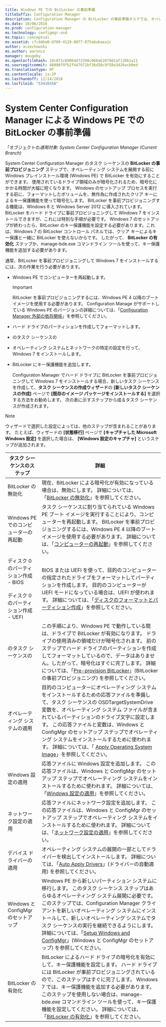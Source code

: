 ```yaml
---
title: Windows PE での BitLocker の事前準備
titleSuffix: Configuration Manager
description: Configuration Manager の BitLocker の事前準備タスクでは、オペレーティング システムを展開する前に Windows プレインストール環境で BitLocker を有効にします。
ms.date: 10/06/2016
ms.prod: configuration-manager
ms.technology: configmgr-osd
ms.topic: conceptual
ms.assetid: c7c94ba0-d709-4129-8077-075a8abaea1c
author: aczechowski
ms.author: aaroncz
manager: dougeby
ms.openlocfilehash: 10c072c89064472398c068a62079d1af120b1a11
ms.sourcegitcommit: 48098f9fb2f447672bf36d50c9f58a3d26acb9ed
ms.translationtype: HT
ms.contentlocale: ja-JP
ms.lasthandoff: 12/14/2018
ms.locfileid: "53416556"
---
```

# <a name="preprovision-bitlocker-in-windows-pe-with-system-center-configuration-manager"></a>System Center Configuration Manager による Windows PE での BitLocker の事前準備

「オブジェクトの*適用対象: System Center Configuration Manager (Current Branch)*

System Center Configuration Manager のタスク シーケンスの **BitLocker の事前プロビジョニング** ステップで、オペレーティング システムを展開する前に Windows プレインストール環境 (Windows PE) で BitLocker を有効にすることができます。 使用されているドライブ領域のみが暗号化されるため、暗号化にかかる時間が大幅に短くなります。 Windows のセットアップ プロセスを実行する前に、フォーマットしたボリュームを、無作為に作成されたクリア キーによるキー保護機能を使って暗号化します。 BitLocker を事前プロビジョニングする機能は、Windows 8 と Windows Server 2012 に導入されています。 BitLocker をハード ドライブに事前プロビジョニングして Windows 7 をインストールできますが、これには特別な手順が必要です。 Windows 7 のセットアップが終わったら、BitLocker のキー保護機能を設定する必要があります。これは、Windows 7 の BitLocker コントロール パネルでは、クリア キーによるキー保護と一緒に BitLocker を使えないからです。 したがって、 **BitLocker の有効化** ステップか、manage-bde.exe コマンドライン ツールを使って、キー保護機能を追加する必要があります。  

 通常、BitLocker を事前プロビジョニングして Windows 7 をインストールするには、次の作業を行う必要があります。  

- Windows PE でコンピューターを再起動します。  

  > [!IMPORTANT]  
  >  BitLocker を事前プロビジョニングするには、Windows PE 4 以降のブート イメージを使用する必要があります。 Configuration Manage がサポートしている Windows PE のバージョンの詳細については、「[Configuration Manager 外部の依存関係](../plan-design/infrastructure-requirements-for-operating-system-deployment.md#BKMK_ExternalDependencies)」を参照してください。  

- ハード ドライブのパーティションを作成してフォーマットします。  

- のタスク シーケンスの  

- オペレーティング システムとネットワークの特定の設定を行って、Windows 7 をインストールします。  

- BitLocker にキー保護機能を追加します。  

  Configuration Manager でハード ドライブに BitLocker を事前プロビジョニングして Windows 7 をインストールする場合、新しいタスク シーケンスを作成して、**タスク シーケンスの作成ウィザード**の **[新しいタスク シーケンスの作成]** ページで **[既存のイメージ パッケージをインストールする]** を選択する方法をお勧めします。 次の表に示すステップから成るタスク シーケンスが作成されます。  

> [!NOTE]  
>  ウィザードで選択した設定によっては、他のステップが含まれることがあります。 たとえば、ウィザードの **[状態移行]** ページで **[キャプチャした Microsoft Windows 設定]** を選択した場合は、 **[Windows 設定のキャプチャ]** というステップが追加されます。  

|タスク シーケンスのステップ|詳細|  
|------------------------|-------------|  
|BitLocker の無効化|現在、BitLocker による暗号化が有効になっている場合は、無効にします。 詳細については、「[BitLocker の無効化](../understand/task-sequence-steps.md#BKMK_DisableBitLocker)」を参照してください。|  
|Windows PE でのコンピューターの再起動|タスク シーケンスに割り当てられている Windows PE ブート イメージを実行することにより、コンピューターを再起動します。 BitLocker を事前プロビジョニングするには、Windows PE 4 以降のブート イメージを使用する必要があります。 詳細については、「[コンピューターの再起動](../understand/task-sequence-steps.md#BKMK_RestartComputer)」を参照してください。|  
|ディスク 0 のパーティション作成 - BIOS<br /><br /> ディスク 0 のパーティション作成 - UEFI|BIOS または UEFI を使って、目的のコンピューターの指定されたドライブをフォーマットしてパーティションを作成します。 目的のコンピューターが UEFI モードになっている場合は、UEFI が使われます。 詳細については、「[ディスクのフォーマットとパーティション作成](../understand/task-sequence-steps.md#BKMK_FormatandPartitionDisk)」を参照してください。|  
|のタスク シーケンスの|この手順により、Windows PE で動作している間は、ドライブで BitLocker が有効になります。 ドライブの使用済みの領域だけが暗号化されます。 前のステップでハード ドライブのパーティションを作成してフォーマットしているので、データはありません。したがって、暗号化はすぐに完了します。 詳細については、「[Pre-provision BitLocker](../understand/task-sequence-steps.md#BKMK_PreProvisionBitLocker)」(BitLocker の事前プロビジョニング) を参照してください。|  
|オペレーティング システムの適用|目的のコンピューターにオペレーティング システムをインストールするための応答ファイルを準備して、タスク シーケンスの OSDTargetSystemDrive 変数を、オペレーティング システム ファイルが含まれているパーティションのドライブ文字に設定します。 この応答ファイルと変数は、Windows と ConfigMgr のセットアップ ステップでオペレーティング システムをインストールするために使われます。 詳細については、「 [Apply Operating System Image](../understand/task-sequence-steps.md#BKMK_ApplyOperatingSystemImage)」を参照してください。|  
|Windows 設定の適用|応答ファイルに Windows 設定を追加します。 この応答ファイルは、Windows と ConfigMgr のセットアップ ステップでオペレーティング システムをインストールするために使われます。 詳細については、「[Windows 設定の適用](../understand/task-sequence-steps.md#BKMK_ApplyWindowsSettings)」を参照してください。|  
|ネットワーク設定の適用|応答ファイルにネットワーク設定を追加します。 この応答ファイルは、Windows と ConfigMgr のセットアップ ステップでオペレーティング システムをインストールするために使われます。 詳細については、「[ネットワーク設定の適用](../understand/task-sequence-steps.md#BKMK_ApplyNetworkSettings)」を参照してください。|  
|デバイス ドライバーの適用|オペレーティング システムの展開の一部としてドライバーを検出してインストールします。 詳細については、「[Auto Apply Drivers](../understand/task-sequence-steps.md#BKMK_AutoApplyDrivers)」(ドライバーの自動適用) を参照してください。|  
|Windows と ConfigMgr のセットアップ|Windows PE から新しいパーティション システムに移行します。 このタスク シーケンス ステップはあらゆるオペレーティング システム展開に必要です。 このステップでは、Configuration Manager クライアントを新しいオペレーティング システムにインストールして、新しいオペレーティング システムでタスク シーケンスの実行を継続できるようにします。 詳細については、「[Setup Windows and ConfigMgr](../understand/task-sequence-steps.md#BKMK_SetupWindowsandConfigMgr)」(Windows と ConfigMgr のセットアップ) を参照してください。|  
|BitLocker の有効化|BitLocker によるハード ドライブの暗号化を有効にして、キー保護機能を設定します。 ハード ドライブには BitLocker が事前プロビジョニングされているので、このステップはすぐに完了します。 Windows 7 では、キー保護機能を追加する必要があります。 このステップを使用しない場合は、manage-bde.exe コマンドライン ツールを使って、キー保護機能を設定してください。 詳細については、「[BitLocker の有効化](../understand/task-sequence-steps.md#BKMK_EnableBitLocker)」を参照してください。|  
